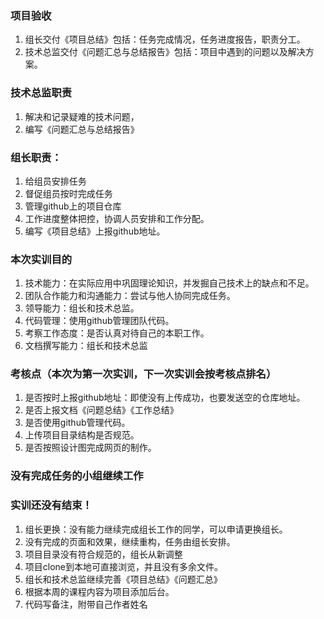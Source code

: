### 项目验收
1. 组长交付《项目总结》包括：任务完成情况，任务进度报告，职责分工。
2. 技术总监交付《问题汇总与总结报告》包括：项目中遇到的问题以及解决方案。

### 技术总监职责
1. 解决和记录疑难的技术问题，
2. 编写《问题汇总与总结报告》

### 组长职责：
1. 给组员安排任务
2. 督促组员按时完成任务
3. 管理github上的项目仓库
4. 工作进度整体把控，协调人员安排和工作分配。
5. 编写《项目总结》上报github地址。

### 本次实训目的
1. 技术能力：在实际应用中巩固理论知识，并发掘自己技术上的缺点和不足。
2. 团队合作能力和沟通能力：尝试与他人协同完成任务。
3. 领导能力：组长和技术总监。
4. 代码管理：使用github管理团队代码。
5. 考察工作态度：是否认真对待自己的本职工作。
6. 文档撰写能力：组长和技术总监

### 考核点（本次为第一次实训，下一次实训会按考核点排名）
1. 是否按时上报github地址：即使没有上传成功，也要发送空的仓库地址。
2. 是否上报文档《问题总结》《工作总结》
3. 是否使用github管理代码。
4. 上传项目目录结构是否规范。
5. 是否按照设计图完成网页的制作。

### 没有完成任务的小组继续工作

### 实训还没有结束！
1. 组长更换：没有能力继续完成组长工作的同学，可以申请更换组长。
2. 没有完成的页面和效果，继续重构，任务由组长安排。
3. 项目目录没有符合规范的，组长从新调整
4. 项目clone到本地可直接浏览，并且没有多余文件。
5. 组长和技术总监继续完善《项目总结》《问题汇总》
6. 根据本周的课程内容为项目添加后台。
7. 代码写备注，附带自己作者姓名
